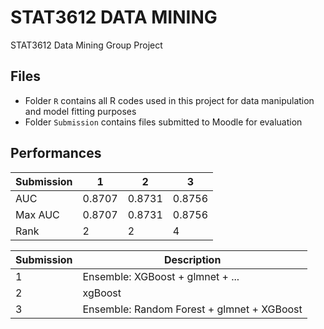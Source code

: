 # STAT3612 DATA MINING
STAT3612 Data Mining Group Project
## Files
- Folder `R` contains all R codes used in this project for data manipulation and model fitting purposes
- Folder `Submission` contains files submitted to Moodle for evaluation
## Performances
|Submission|1|2|3|
|---|---|---|---|
|AUC|0.8707|0.8731|0.8756|
|Max AUC|0.8707|0.8731|0.8756|
|Rank|2|2|4|


|Submission|Description|
|---|---|
|1|Ensemble: XGBoost + glmnet + ...|
|2|xgBoost|
|3|Ensemble: Random Forest + glmnet + XGBoost|
